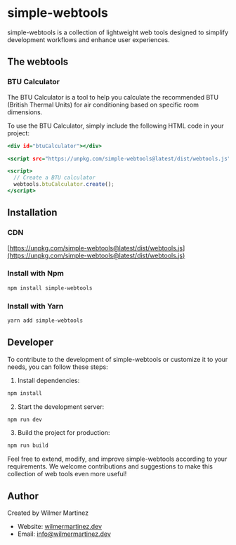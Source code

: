 # simple-webtools

simple-webtools is a collection of lightweight web tools designed to simplify development workflows and enhance user experiences.

## The webtools

### BTU Calculator

The BTU Calculator is a tool to help you calculate the recommended BTU (British Thermal Units) for air conditioning based on specific room dimensions.

To use the BTU Calculator, simply include the following HTML code in your project:

```.html
<div id="btuCalculator"></div>

<script src="https://unpkg.com/simple-webtools@latest/dist/webtools.js"></script>

<script>
  // Create a BTU calculator
  webtools.btuCalculator.create();
</script>
```

## Installation

### CDN

[https://unpkg.com/simple-webtools@latest/dist/webtools.js](https://unpkg.com/simple-webtools@latest/dist/webtools.js)

### Install with Npm

```.sh
npm install simple-webtools
```

### Install with Yarn

```.sh
yarn add simple-webtools
```

## Developer

To contribute to the development of simple-webtools or customize it to your needs, you can follow these steps:

1. Install dependencies:

```.sh
npm install
```

2. Start the development server:

```.sh
npm run dev
```

3. Build the project for production:

```.sh
npm run build
```

Feel free to extend, modify, and improve simple-webtools according to your requirements. We welcome contributions and suggestions to make this collection of web tools even more useful!

## Author

Created by Wilmer Martinez

* Website: [wilmermartinez.dev](https://wilmermartinez.dev)
* Email: info@wilmermartinez.dev
